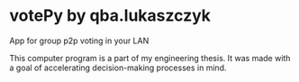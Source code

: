 # votePy by qba.lukaszczyk
App for group p2p voting in your LAN

This computer program is a part of my engineering thesis.
It was made with a goal of accelerating decision-making processes in mind.
